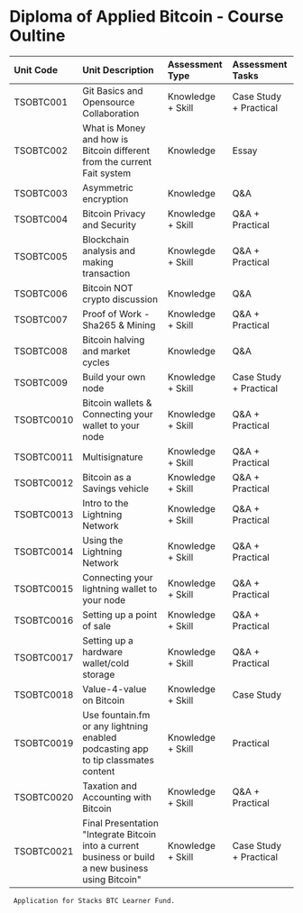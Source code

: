 # Diploma of Applied Bitcoin - Course Oultine

Unit Code | Unit Description | Assessment Type |Assessment Tasks
| :--- | :--- | :--- | :---
TSOBTC001 |Git Basics and Opensource Collaboration |Knowledge + Skill | Case Study + Practical
TSOBTC002 |What is Money and how is Bitcoin different from the current Fait system |Knowledge | Essay
TSOBTC003 |Asymmetric encryption | Knowledge | Q&A
TSOBTC004 |Bitcoin Privacy and Security |Knowledge + Skill | Q&A + Practical
TSOBTC005 |Blockchain analysis and making transaction |Knowlegde + Skill | Q&A + Practical
TSOBTC006 |Bitcoin NOT crypto discussion |Knowledge |Q&A
TSOBTC007 |Proof of Work - Sha265 & Mining |Knowledge + Skill |Q&A + Practical
TSOBTC008 |Bitcoin halving and market cycles |Knowledge |Q&A
TSOBTC009 |Build your own node | Knowledge + Skill | Case Study + Practical
TSOBTC0010 |Bitcoin wallets & Connecting your wallet to your node |Knowledge + Skill |Q&A + Practical
TSOBTC0011 |Multisignature |Knowledge + Skill |Q&A + Practical
TSOBTC0012 |Bitcoin as a Savings vehicle |Knowledge + Skill |Q&A + Practical
TSOBTC0013 |Intro to the Lightning Network |Knowledge + Skill |Q&A + Practical
TSOBTC0014 |Using the Lightning Network |Knowledge + Skill |Q&A + Practical
TSOBTC0015 |Connecting your lightning wallet to your node |Knowledge + Skill |Q&A + Practical
TSOBTC0016 |Setting up a point of sale |Knowledge + Skill |Q&A + Practical
TSOBTC0017 |Setting up a hardware wallet/cold storage |Knowledge + Skill |Q&A + Practical
TSOBTC0018 |Value-4-value on Bitcoin |Knowledge + Skill |Case Study 
TSOBTC0019 |Use fountain.fm or any lightning enabled podcasting app to tip classmates content |Knowledge + Skill |Practical
TSOBTC0020 |Taxation and Accounting with Bitcoin |Knowledge + Skill |Q&A + Practical
TSOBTC0021 |Final Presentation "Integrate Bitcoin into a current business or build a new business using Bitcoin" |Knowledge + Skill |Case Study + Practical

     Application for Stacks BTC Learner Fund.
